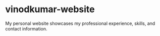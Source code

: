 # vinodkumar-website
My personal website showcases my professional experience, skills, and contact information.
